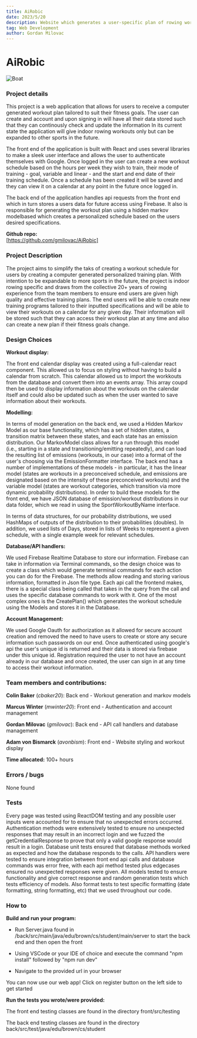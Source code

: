 ```yaml
---
title: AiRobic
date: 2023/5/20
description: Website which generates a user-specific plan of rowing workouts
tag: Web Development
author: Gordan Milovac
---
```


# AiRobic

![Boat](/images/boys.jpeg)

### Project details

This project is a web application that allows for users to receive a computer generated workout plan tailored to suit their fitness goals. The user can create and account and upon signing in will have all their data stored such that they can continously check and update the information In its current state the application will give indoor rowing workouts only but can be expanded to other sports in the future. <br />

The front end of the application is built with React and uses several libraries to make a sleek user interface and allows the user to authenticate themselves with Google. Once logged in the user can create a new workout schedule based on the hours per week they wish to train, their mode of training - goal, variable and linear - and the start and end date of their training schedule. Once a schedule has been created it will be saved and they can view it on a calendar at any point in the future once logged in.<br />

The back end of the application handles api requests from the front end which in turn stores a users data for future access using Firebase. It also is responsible for generating the workout plan using a hidden markov modelbased which creates a personalized schedule based on the users desired specifications.<br />

**Github repo:**<br />
[https://github.com/gmilovac/AiRobic]

### Project Description

The project aims to simplify the taks of creating a workout schedule for users by creating a computer generated personalized training plan. With intention to be expandable to more sports in the future, the project is indoor rowing specific and draws from the collective 20+ years of rowing experience from the team members to ensure end users are given high quality and effective training plans. The end users will be able to create new training programs tailored to their inputted specifications and will be able to view their workouts on a calendar for any given day. Their information will be stored such that they can access their workout plan at any time and also can create a new plan if their fitness goals change.

### Design Choices

**Workout display:**

The front end calendar display was created using a full-calendar react component. This allowed us to focus on styling without having to build a calendar from scratch. This calendar allowed us to import the workkouts from the database and convert them into an events array. This array coupd then be used to display information about the workouts on the calendar itself and could also be updated such as when the user wanted to save information about their workouts.

**Modelling:**

In terms of model generation on the back end, we used a Hidden Markov Model as our base functionality,
which has a set of hidden states, a transition matrix between these states, and each state has an emission distribution.
Our MarkovModel class allows for a run through this model (i.e., starting in a state and transitioning/emitting
repeatedly), and can load the resulting list of emissions (workouts, in our case) into a format of the user's
choosing via the EmissionFormatter interface. The back end has a number of implementations of these models - in
particular, it has the linear model (states are workouts in a preconceived schedule, and emissions are designated
based on the intensity of these preconceived workouts) and the variable model (states are workout categories,
which transition via more dynamic probability distributions). In order to build these models for the front end,
we have JSON database of emission/workout distributions in our data folder, which we read in using the SportWorkoutByName
interface.

In terms of data structures, for our probability distributions, we used HashMaps of outputs of the distribution to their
probabilities (doubles). In addition, we used lists of Days, stored in lists of Weeks to represent a given schedule,
with a single example week for relevant schedules.

**Database/API handlers:**

We used Firebase Realtime Database to store our information. Firebase can take in information via Terminal commands, so the design choice was to create a class which would generate terminal commands for each action you can do for the Firebase. The methods allow reading and storing various information, formatted in Json file type. Each api call the frontend makes, there is a special class being called that takes in the query from the call and uses the specific database commands to work with it. One of the most complex ones is the CreatePlan() which generates the workout schedule using the Models and stores it in the Database.

**Account Management:**

We used Google Oauth for authorization as it allowed for secure account creation and removed the need to have users to create or store any secure information such passwords on our end.
Once authenticated using google's api the user's unique id is returned and their data is stored via firebase under this unique id.
Registration required the user to not have an account already in our database and once created, the user can sign in at any time to access their workout information.

### Team members and contributions:

**Colin Baker** (*cbaker20*): Back end - Workout generation and markov models

**Marcus Winter** (*mwinter20*): Front end - Authentication and account management

**Gordan Milovac** (*gmilovac*): Back end - API call handlers and database management

**Adam von Bismarck** (*avonbism*): Front end - Website styling and workout display

**Time allocated:** 100+ hours

### Errors / bugs

None found

### Tests

Every page was tested using ReactDOM testing and any possible user inputs were accounted for to ensure that no unexpected errors occurred.
Authentication methods were extensively tested to ensure no unexpected responses that may result in an incorrect login and we fuzzed the getCredentialResponse to prove that only a valid google response would result in a login.
Database unit tests ensured that database methods worked as expected and how the database responds to the calls.
API handlers were tested to ensure integration between front end api calls and database commands was error free, with each api method tested plus edgecases ensured no unexpected responses were given.
All models tested to ensure functionality and give correct response and random generation tests which tests efficiency of models. Also format tests to test specific formatting (date formatting, string formatting, etc) that we used throughout our code.

### How to

**Build and run your program:**

- Run Server.java found in /back/src/main/java/edu/brown/cs/student/main/server to start the back end  and then open the front

- Using VSCode or your IDE of choice and execute the command "npm install" followed by "npm run dev"

- Navigate to the provided url in your browser

You can now use our web app! Click on register button on the left side to get started

**Run the tests you wrote/were provided:**

The front end testing classes are found in the directory front/src/testing

The back end testing classes are found in the directory back/src/test/java/edu/brown/cs/student



